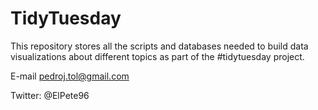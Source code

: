 # TidyTuesday
This repository stores all the scripts and databases needed to build data visualizations about different topics as part of the #tidytuesday project. 

E-mail pedroj.tol@gmail.com

Twitter: @ElPete96
